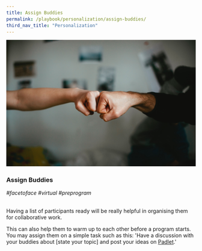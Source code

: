 ```yaml
---
title: Assign Buddies
permalink: /playbook/personalization/assign-buddies/
third_nav_title: "Personalization"
---
```

![Buddies](/images/buddies.jpg)
### Assign Buddies
*#facetoface #virtual #preprogram*

<br>
Having a list of participants ready will be really helpful in organising them for collaborative work.

This can also help them to warm up to each other before a program starts. You may assign them on a simple task such as this: 'Have a discussion with your buddies about [state your topic] and post your ideas on [Padlet](https://padlet.com/ "Padlet's Homepage").'
